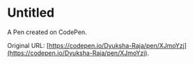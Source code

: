 # Untitled

A Pen created on CodePen.

Original URL: [https://codepen.io/Dyuksha-Raja/pen/XJmoYzj](https://codepen.io/Dyuksha-Raja/pen/XJmoYzj).

